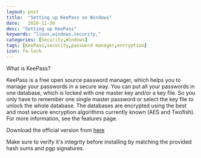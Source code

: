 ```yaml
---
layout: post
title:  "Setting up KeePass on Windows"
date:   2016-11-20
desc: "Setting up KeePass"
keywords: "linux,windows,security,"
categories: [Security,Windows]
tags: [KeePass,security,password manager,encryption]
icon: fa-lock
---
```


What is KeePass?

KeePass is a free open source password manager, which helps you to manage your
passwords in a secure way. You can put all your passwords in one database,
which is locked with one master key and/or a key file. So you only have to
remember one single master password or select the key file to unlock the whole
database. The databases are encrypted using the best and most secure encryption
algorithms currently known (AES and Twofish). For more information, see the
features page.

Download the official version from [here](http://keepass.info/download.html)

Make sure to verify it's integrity before installing by matching the provided
hash sums and pgp signatures.
